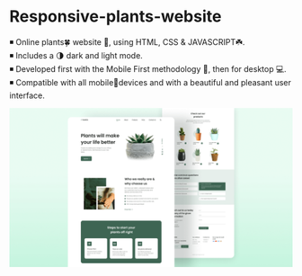 # Responsive-plants-website

◾ Online plants🍀 website 🌵, using HTML, CSS & JAVASCRIPT☘️. <br>
◾ Includes a 🌗 dark and light mode.<br>
◾ Developed first with the Mobile First methodology 📱, then for desktop 💻.<br>
◾ Compatible with all mobile📱devices and with a beautiful and pleasant user interface.<br>

<img src="preview.png">
